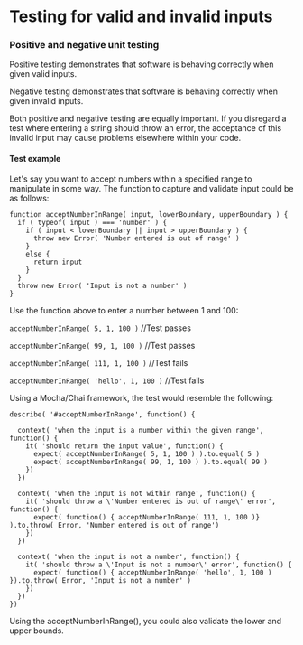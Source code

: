 # Testing for valid and invalid inputs

### Positive and negative unit testing

Positive testing demonstrates that software is behaving correctly when given valid inputs.

Negative testing demonstrates that software is behaving correctly when given invalid inputs.

Both positive and negative testing are equally important. If you disregard a test where entering a string should throw an error, the acceptance of this invalid input may cause problems elsewhere within your code.

#### Test example

Let's say you want to accept numbers within a specified range to manipulate in some way. The function to capture and validate input could be as follows:

```
function acceptNumberInRange( input, lowerBoundary, upperBoundary ) {
  if ( typeof( input ) === 'number' ) {
    if ( input < lowerBoundary || input > upperBoundary ) {
      throw new Error( 'Number entered is out of range' )
    }
    else {
      return input
    }
  }
  throw new Error( 'Input is not a number' )
}
```

Use the function above to enter a number between 1 and 100:

```acceptNumberInRange( 5, 1, 100 )``` //Test passes

```acceptNumberInRange( 99, 1, 100 )``` //Test passes

```acceptNumberInRange( 111, 1, 100 )``` //Test fails

```acceptNumberInRange( 'hello', 1, 100 )``` //Test fails

Using a Mocha/Chai framework, the test would resemble the following:

```
describe( '#acceptNumberInRange', function() {

  context( 'when the input is a number within the given range', function() {
    it( 'should return the input value', function() {
      expect( acceptNumberInRange( 5, 1, 100 ) ).to.equal( 5 )
      expect( acceptNumberInRange( 99, 1, 100 ) ).to.equal( 99 )
    })
  })

  context( 'when the input is not within range', function() {
    it( 'should throw a \'Number entered is out of range\' error', function() {
      expect( function() { acceptNumberInRange( 111, 1, 100 )} ).to.throw( Error, 'Number entered is out of range')
    })
  })

  context( 'when the input is not a number', function() {
    it( 'should throw a \'Input is not a number\' error', function() {
      expect( function() { acceptNumberInRange( 'hello', 1, 100 ) }).to.throw( Error, 'Input is not a number' )
    })
  })
})
  ```

  Using the acceptNumberInRange(), you could also validate the lower and upper bounds.
